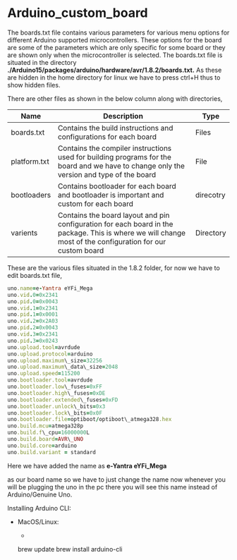 # Arduino_custom_board
 
The boards.txt file contains various parameters for various menu options for different Arduino supported microcontrollers. These options for the board are some of the parameters which are only specific for some board or they are shown only when the microcontroller is selected. The boards.txt file is situated in the directory **./Arduino15/packages/arduino/hardware/avr/1.8.2/boards.txt.** As these are hidden in the home directory for linux we have to press ctrl+H thus to show hidden files.

There are other files as shown in the below column along with directories, 

Name          | Description   | Type
------------- | ------------- | -------------
boards.txt    | Contains the build instructions and configurations for each board  | Files
platform.txt  | Contains the compiler instructions used for building programs for the board and we have to change only the version and type of the board  | File
bootloaders    | Contains bootloader for each board and bootloader is important and custom for each board  | direcotry
varients    | Contains the board layout and pin configuration for each board in the package. This is where we will change most of the configuration for our custom board  | Directory

These are the various files situated in the 1.8.2 folder, for now we have to edit boards.txt file,

```ruby
uno.name=e-Yantra eYFi_Mega  
uno.vid.0=0x2341
uno.pid.0=0x0043
uno.vid.1=0x2341
uno.pid.1=0x0001
uno.vid.2=0x2A03
uno.pid.2=0x0043
uno.vid.3=0x2341
uno.pid.3=0x0243
uno.upload.tool=avrdude
uno.upload.protocol=arduino
uno.upload.maximum\_size=32256
uno.upload.maximum\_data\_size=2048
uno.upload.speed=115200
uno.bootloader.tool=avrdude
uno.bootloader.low\_fuses=0xFF
uno.bootloader.high\_fuses=0xDE
uno.bootloader.extended\_fuses=0xFD
uno.bootloader.unlock\_bits=0x3
uno.bootloader.lock\_bits=0x0F
uno.bootloader.file=optiboot/optiboot\_atmega328.hex
uno.build.mcu=atmega328p
uno.build.f\_cpu=16000000L
uno.build.board=AVR\_UNO
uno.build.core=arduino
uno.build.variant = standard
```

Here we have added the name as **e-Yantra eYFi\_Mega**

as our board name so we have to just change the name now whenever you will be plugging the uno in the pc there you will see this name instead of Arduino/Genuine Uno.

Installing Arduino CLI:
- MacOS/Linux:
	- ```
	brew update
brew install arduino-cli
```